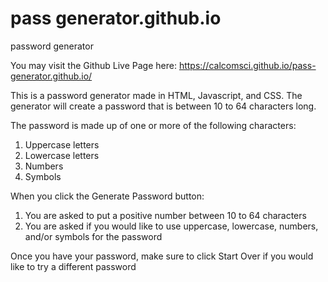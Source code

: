 # pass generator.github.io
 password generator
 
 You may visit the Github Live Page here:
 https://calcomsci.github.io/pass-generator.github.io/

This is a password generator made in HTML, Javascript, and CSS.
The generator will create a password that is between 10 to 64 characters long.

The password is made up of one or more of the following characters:
1) Uppercase letters
2) Lowercase letters
3) Numbers
4) Symbols

When you click the Generate Password button:
1) You are asked to put a positive number between 10 to 64 characters
2) You are asked  if you would like to use uppercase, lowercase, numbers, and/or symbols for the password

Once you have your password, make sure to click Start Over if you would like to try a different password
